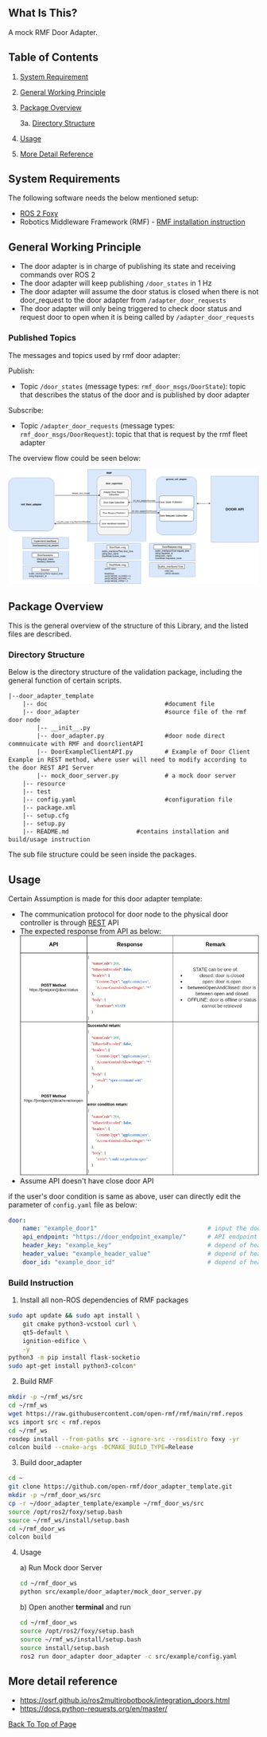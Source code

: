 ## **What Is This?**

A mock RMF Door Adapter.

## Table of Contents

1. [System Requirement](#system-requirements)
2. [General Working Principle](#general-working-principle)
3. [Package Overview](#package-overview)
    
    3a. [Directory Structure](#directory-structure)

4. [Usage](#usage)
5. [More Detail Reference](#more-detail-reference)


## System Requirements

The following software needs the below mentioned setup:
* <a href="https://docs.ros.org/en/foxy/Releases/Release-Foxy-Fitzroy.html">ROS 2 Foxy</a>
* Robotics Middleware Framework (RMF) - <a href = "https://github.com/open-rmf/rmf"> RMF installation instruction</a>

  

## General Working Principle

* The door adapter is in charge of publishing its state and receiving commands over ROS 2
* The door adapter will keep publishing `/door_states` in 1 Hz
* The door adapter will assume the door status is closed when there is not door_request to the door adapter from `/adapter_door_requests`
* The door adapter will only being triggered to check door status and request door to open when it is being called by `/adapter_door_requests`

### Published Topics

The messages and topics used by rmf door adapter:

Publish:
*  Topic `/door_states` (message types: `rmf_door_msgs/DoorState`): topic that describes the status of the door and is published by door adapter 

Subscribe:
*  Topic `/adapter_door_requests` (message types: `rmf_door_msgs/DoorRequest`): topic that that is request by the rmf fleet adapter

The overview flow could be seen below:

![](doc/RMF_DOOR_Adapter_Architecture.png)


## Package Overview

This is the general overview of the structure of this Library, and the listed files are described.

### Directory Structure
Below is the directory structure of the validation package, including the general function of certain scripts.

    |--door_adapter_template
        |-- doc                                 #document file
        |-- door_adapter                        #source file of the rmf door node
            |-- __init__.py
            |-- door_adapter.py                 #door node direct commnuicate with RMF and doorclientAPI
            |-- DoorExampleClientAPI.py         # Example of Door Client Example in REST method, where user will need to modify according to the door REST API Server
            |-- mock_door_server.py             # a mock door server
        |-- resource
        |-- test
        |-- config.yaml                         #configuration file
        |-- package.xml
        |-- setup.cfg
        |-- setup.py
        |-- README.md                   #contains installation and build/usage instruction
        
           
The sub file structure could be seen inside the packages.

## Usage

Certain Assumption is made for this door adapter template:
- The communication protocol for door node to the physical door controller is through [REST](https://searchapparchitecture.techtarget.com/definition/RESTful-API) API
- The expected response from API as below:
    ![](doc/exampledoorAPI.png)
- Assume API doesn't have close door API

if the user's door condition is same as above, user can directly edit the parameter of `config.yaml` file as below:

```yaml
door:
    name: "example_door1"                               # input the door name will display and called by rmf
    api_endpoint: "https://door_endpoint_example/"      # API endpoint that would required to get from the API vendor/provider
    header_key: "example_key"                           # depend of header key and value required by door API server
    header_value: "example_header_value"                # depend of header key and value required by door API server
    door_id: "example_door_id"                          # depend of header key and value required by door API server
```

### Build Instruction
1. Install all non-ROS dependencies of RMF packages
```bash
sudo apt update && sudo apt install \
    git cmake python3-vcstool curl \
    qt5-default \
    ignition-edifice \
    -y
python3 -m pip install flask-socketio
sudo apt-get install python3-colcon*
```

2. Build RMF
```bash
mkdir -p ~/rmf_ws/src
cd ~/rmf_ws
wget https://raw.githubusercontent.com/open-rmf/rmf/main/rmf.repos
vcs import src < rmf.repos
cd ~/rmf_ws
rosdep install --from-paths src --ignore-src --rosdistro foxy -yr
colcon build --cmake-args -DCMAKE_BUILD_TYPE=Release
```

3. Build door_adapter
```bash
cd ~
git clone https://github.com/open-rmf/door_adapter_template.git
mkdir -p ~/rmf_door_ws/src
cp -r ~/door_adapter_template/example ~/rmf_door_ws/src
source /opt/ros2/foxy/setup.bash
source ~/rmf_ws/install/setup.bash
cd ~/rmf_door_ws
colcon build
```

4. Usage

    a) Run Mock door Server
    ```bash
    cd ~/rmf_door_ws
    python src/example/door_adapter/mock_door_server.py
    ```

    b) Open another **terminal** and run
    ```bash
    cd ~/rmf_door_ws
    source /opt/ros2/foxy/setup.bash
    source ~/rmf_ws/install/setup.bash
    source install/setup.bash
    ros2 run door_adapter door_adapter -c src/example/config.yaml
    ```


## More detail reference

- https://osrf.github.io/ros2multirobotbook/integration_doors.html
- https://docs.python-requests.org/en/master/

[Back To Top of Page](#table-of-contents)